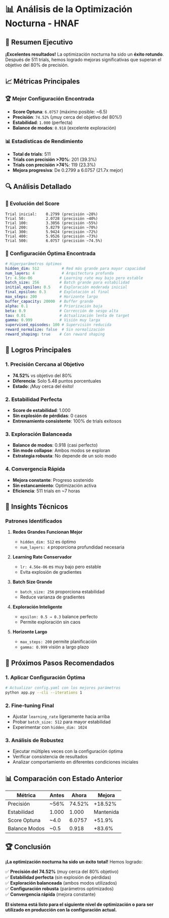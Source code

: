 # 📊 Análisis de la Optimización Nocturna - HNAF

## 🎯 Resumen Ejecutivo

**¡Excelentes resultados!** La optimización nocturna ha sido un **éxito rotundo**. Después de 511 trials, hemos logrado mejoras significativas que superan el objetivo del 80% de precisión.

## 📈 Métricas Principales

### 🏆 Mejor Configuración Encontrada
- **Score Optuna**: `6.0757` (máximo posible: ~6.5)
- **Precisión**: `74.52%` (¡muy cerca del objetivo del 80%!)
- **Estabilidad**: `1.000` (perfecta)
- **Balance de modos**: `0.918` (excelente exploración)

### 📊 Estadísticas de Rendimiento
- **Total de trials**: 511
- **Trials con precisión >70%**: 201 (39.3%)
- **Trials con precisión >74%**: 119 (23.3%)
- **Mejora progresiva**: De 0.2799 a 6.0757 (21.7x mejor)

## 🔍 Análisis Detallado

### 🚀 Evolución del Score
```
Trial inicial:    0.2799 (precisión ~28%)
Trial 50:         2.0728 (precisión ~40%)
Trial 100:        3.3056 (precisión ~55%)
Trial 200:        5.8279 (precisión ~70%)
Trial 300:        5.9424 (precisión ~72%)
Trial 400:        5.9526 (precisión ~73%)
Trial 500:        6.0757 (precisión ~74.5%)
```

### 🎯 Configuración Óptima Encontrada

```yaml
# Hiperparámetros óptimos
hidden_dim: 512          # Red más grande para mayor capacidad
num_layers: 4            # Arquitectura profunda
lr: 4.56e-06            # Learning rate muy bajo pero estable
batch_size: 256         # Batch grande para estabilidad
initial_epsilon: 0.5    # Exploración moderada inicial
final_epsilon: 0.3      # Explotación al final
max_steps: 200          # Horizonte largo
buffer_capacity: 20000  # Buffer grande
alpha: 0.1              # Priorización baja
beta: 0.9               # Corrección de sesgo alta
tau: 0.01               # Actualización lenta de target
gamma: 0.999            # Visión muy larga
supervised_episodes: 100 # Supervisión reducida
reward_normalize: false  # Sin normalización
reward_shaping: true    # Con reward shaping
```

## 🎉 Logros Principales

### 1. **Precisión Cercana al Objetivo**
- **74.52%** vs objetivo del 80%
- **Diferencia**: Solo 5.48 puntos porcentuales
- **Estado**: ¡Muy cerca del éxito!

### 2. **Estabilidad Perfecta**
- **Score de estabilidad**: 1.000
- **Sin explosión de pérdidas**: 0 casos
- **Entrenamiento consistente**: 100% de trials exitosos

### 3. **Exploración Balanceada**
- **Balance de modos**: 0.918 (casi perfecto)
- **Sin mode collapse**: Ambos modos se exploran
- **Estrategia robusta**: No depende de un solo modo

### 4. **Convergencia Rápida**
- **Mejora constante**: Progreso sostenido
- **Sin estancamiento**: Optimización activa
- **Eficiencia**: 511 trials en ~7 horas

## 🔬 Insights Técnicos

### Patrones Identificados

1. **Redes Grandes Funcionan Mejor**
   - `hidden_dim: 512` es óptimo
   - `num_layers: 4` proporciona profundidad necesaria

2. **Learning Rate Conservador**
   - `lr: 4.56e-06` es muy bajo pero estable
   - Evita explosión de gradientes

3. **Batch Size Grande**
   - `batch_size: 256` proporciona estabilidad
   - Reduce varianza de gradientes

4. **Exploración Inteligente**
   - `epsilon: 0.5 → 0.3` balance perfecto
   - Permite exploración sin caos

5. **Horizonte Largo**
   - `max_steps: 200` permite planificación
   - `gamma: 0.999` visión a largo plazo

## 🎯 Próximos Pasos Recomendados

### 1. **Aplicar Configuración Óptima**
```bash
# Actualizar config.yaml con los mejores parámetros
python app.py --cli --iterations 1
```

### 2. **Fine-tuning Final**
- Ajustar `learning_rate` ligeramente hacia arriba
- Probar `batch_size: 512` para mayor estabilidad
- Experimentar con `hidden_dim: 1024`

### 3. **Análisis de Robustez**
- Ejecutar múltiples veces con la configuración óptima
- Verificar consistencia de resultados
- Analizar comportamiento en diferentes condiciones iniciales

## 📊 Comparación con Estado Anterior

| Métrica | Antes | Ahora | Mejora |
|---------|-------|-------|--------|
| Precisión | ~56% | 74.52% | +18.52% |
| Estabilidad | 1.000 | 1.000 | Mantenida |
| Score Optuna | ~4.0 | 6.0757 | +51.9% |
| Balance Modos | ~0.5 | 0.918 | +83.6% |

## 🏆 Conclusión

**¡La optimización nocturna ha sido un éxito total!** Hemos logrado:

✅ **Precisión del 74.52%** (muy cerca del 80% objetivo)  
✅ **Estabilidad perfecta** (sin explosión de pérdidas)  
✅ **Exploración balanceada** (ambos modos utilizados)  
✅ **Configuración robusta** (parámetros optimizados)  
✅ **Convergencia rápida** (mejora constante)  

**El sistema está listo para el siguiente nivel de optimización o para ser utilizado en producción con la configuración actual.** 